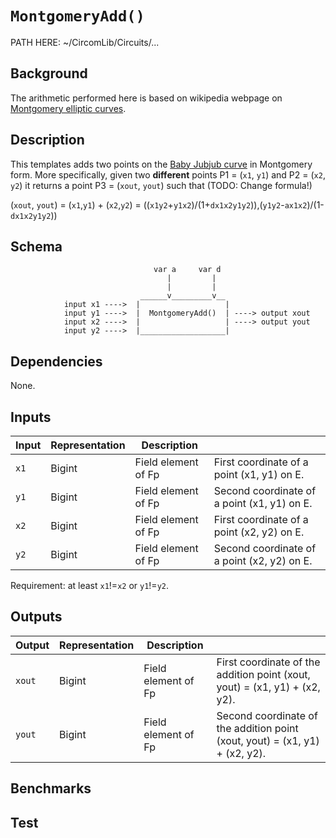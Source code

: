 # `MontgomeryAdd()`

PATH HERE: ~/CircomLib/Circuits/... 

## Background

The arithmetic performed here is based on wikipedia webpage on [Montgomery elliptic curves](https://en.wikipedia.org/wiki/Montgomery_curve).

<!--               1 + y       1 + y
    [u, v] = [ -------  , ---------- ]
                1 - y      (1 - y)x

 -->

## Description

This templates adds two points on the [Baby Jubjub curve](https://github.com/barryWhiteHat/baby_jubjub) in Montgomery form. More specifically, given two **different** points P1 = (`x1`, `y1`) and P2 = (`x2`, `y2`) it returns a point P3 = (`xout`, `yout`)  such that (TODO: Change formula!)

(`xout`, `yout`) =  (`x1`,`y1`) + (`x2`,`y2`) 
        = ((`x1y2`+`y1x2`)/(1+`dx1x2y1y2`)),(`y1y2`-`ax1x2`)/(1-`dx1x2y1y2`))

## Schema

```
                                var a     var d
                                   |         |
                                   |         |
                             ______v_________v__     
            input x1 ---->  |                   |
            input y1 ---->  |  MontgomeryAdd()  | ----> output xout
            input x2 ---->  |                   | ----> output yout
            input y2 ---->  |___________________|     
```

## Dependencies

None.

## Inputs

| Input         | Representation | Description         |                                             |
| ------------- | -------------  | -------------       | -------------                               |
| `x1`          | Bigint         | Field element of Fp | First coordinate of a point (x1, y1) on E.  |
| `y1`          | Bigint         | Field element of Fp | Second coordinate of a point (x1, y1) on E. |
| `x2`          | Bigint         | Field element of Fp | First coordinate of a point (x2, y2) on E.  |
| `y2`          | Bigint         | Field element of Fp | Second coordinate of a point (x2, y2) on E. |

Requirement: at least `x1`!=`x2` or `y1`!=`y2`.

## Outputs

| Output         | Representation | Description         |                                             |
| ------------- | -------------  | -------------       | -------------                               |
| `xout`          | Bigint         | Field element of Fp | First coordinate of the addition point (xout, yout) = (x1, y1) + (x2, y2).  |
| `yout`          | Bigint         | Field element of Fp | Second coordinate of the addition point (xout, yout) = (x1, y1) + (x2, y2). |


## Benchmarks 

## Test